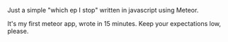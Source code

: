 Just a simple "which ep I stop" written in javascript using Meteor.

It's my first meteor app, wrote in 15 minutes. Keep your expectations low, please.
